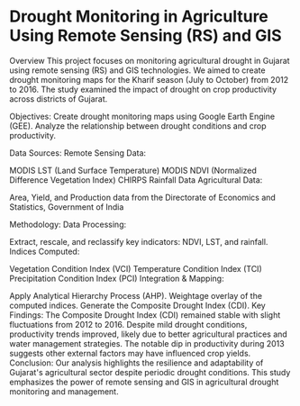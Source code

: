 # Drought Monitoring in Agriculture Using Remote Sensing (RS) and GIS

Overview
This project focuses on monitoring agricultural drought in Gujarat using remote sensing (RS) and GIS technologies. We aimed to create drought monitoring maps for the Kharif season (July to October) from 2012 to 2016. The study examined the impact of drought on crop productivity across districts of Gujarat.

Objectives:
Create drought monitoring maps using Google Earth Engine (GEE).
Analyze the relationship between drought conditions and crop productivity.


Data Sources:
Remote Sensing Data:

MODIS LST (Land Surface Temperature)
MODIS NDVI (Normalized Difference Vegetation Index)
CHIRPS Rainfall Data
Agricultural Data:

Area, Yield, and Production data from the Directorate of Economics and Statistics, Government of India

Methodology:
Data Processing:

Extract, rescale, and reclassify key indicators: NDVI, LST, and rainfall.
Indices Computed:

Vegetation Condition Index (VCI)
Temperature Condition Index (TCI)
Precipitation Condition Index (PCI)
Integration & Mapping:

Apply Analytical Hierarchy Process (AHP).
Weightage overlay of the computed indices.
Generate the Composite Drought Index (CDI).
Key Findings:
The Composite Drought Index (CDI) remained stable with slight fluctuations from 2012 to 2016.
Despite mild drought conditions, productivity trends improved, likely due to better agricultural practices and water management strategies.
The notable dip in productivity during 2013 suggests other external factors may have influenced crop yields.
Conclusion:
Our analysis highlights the resilience and adaptability of Gujarat's agricultural sector despite periodic drought conditions. This study emphasizes the power of remote sensing and GIS in agricultural drought monitoring and management.

